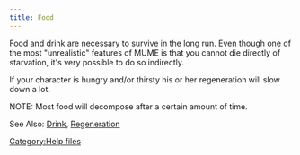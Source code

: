 ```yaml
---
title: Food
---
```


Food and drink are necessary to survive in the long run. Even though one
of the most "unrealistic" features of MUME is that you cannot die
directly of starvation, it's very possible to do so indirectly.

If your character is hungry and/or thirsty his or her regeneration will
slow down a lot.

NOTE: Most food will decompose after a certain amount of time.

See Also: [Drink](Drink "wikilink"),
[Regeneration](Regeneration "wikilink")

[Category:Help files](Category:Help_files "wikilink")